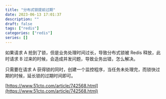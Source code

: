 ```yaml
---
title: "分布式锁提前过期"
date: 2023-06-13 17:01:37
description: ""
draft: false
tags: ["redis"]
categories: ["redis"]
series: []
---
```


如果请求 A 抢到了锁，但是业务处理时间过长，导致分布式锁被 Redis 释放，此时请求 B 过来的时候，会造成并发问题，导致业务出错，怎么解决。

只需要在请求 A 获得锁的同时，创建一个监控程序，当任务未处理完，而锁快过期的时候，延长锁的过期时间即可。

[https://www.51cto.com/article/742568.html](https://www.51cto.com/article/742568.html)
